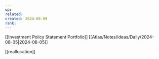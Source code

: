 ```yaml
---
up: 
related: 
created: 2024-08-09
rank:
---
```


[[Investment Policy Statement Portfolio]]
[[Atlas/Notes/Ideas/Daily/2024-08-05|2024-08-05]]

[[reallocation]]